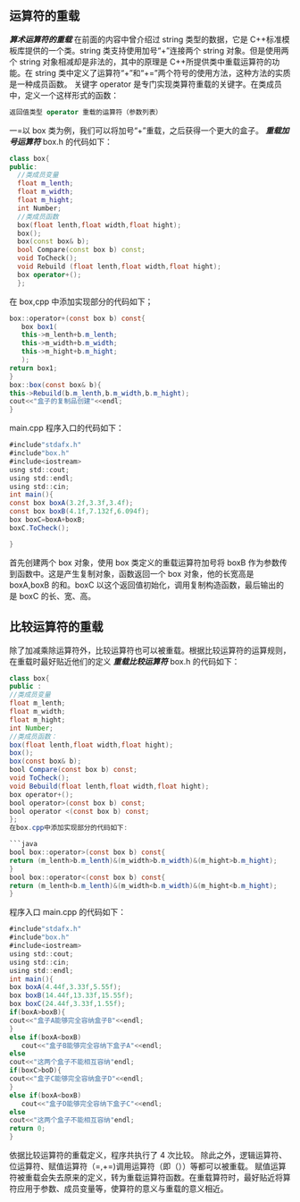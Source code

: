 ## 运算符的重载

**_算术运算符的重载_**
在前面的内容中曾介绍过 string 类型的数据，它是 C++标准模板库提供的一个类。string 类支持使用加号“+”连接两个 string 对象。但是使用两个 string 对象相减却是非法的，其中的原理是 C++所提供类中重载运算符的功能。在 string 类中定义了运算符“+”和“+=”两个符号的使用方法，这种方法的实质是一种成员函数。
关键字 operator 是专门实现类算符重载的关键字。在类成员中，定义一个这样形式的函数：

```cpp
返回值类型 operator 重载的运算符（参数列表）
```

一=以 box 类为例，我们可以将加号“+”重载，之后获得一个更大的盒子。
**_重载加号运算符_**
box.h 的代码如下：

```cpp
class box{
public:
  //类成员变量
  float m_lenth;
  float m_width;
  float m_hight;
  int Number;
  //类成员函数
  box(float lenth,float width,float hight);
  box();
  box(const box& b);
  bool Compare(const box b) const;
  void ToCheck();
  void Rebuild (float lenth,float width,float hight);
  box operator+();
  };

```

在 box,cpp 中添加实现部分的代码如下；

```java
box::operator+(const box b) const{
   box box1(
   this->m_lenth+b.m_lenth;
   this->m_width+b.m_width;
   this->m_hight+b.m_hight;
   );
return box1;
}
box::box(const box& b){
this->Rebuild(b.m_lenth,b.m_width,b.m_hight);
cout<<"盒子的复制品创建"<<endl;
}
```

main.cpp 程序入口的代码如下：

```java
#include"stdafx.h"
#include"box.h"
#include<iostream>
usng std::cout;
using std::endl;
using std::cin;
int main(){
const box boxA(3.2f,3.3f,3.4f);
const box boxB(4.1f,7.132f,6.094f);
box boxC=boxA+boxB;
boxC.ToCheck();

}
```

首先创建两个 box 对象，使用 box 类定义的重载运算符加号将 boxB 作为参数传到函数中。这是产生复制对象，函数返回一个 box 对象，他的长宽高是 boxA,boxB 的和。boxC 以这个返回值初始化，调用复制构造函数，最后输出的是 boxC 的长、宽、高。

## 比较运算符的重载

除了加减乘除运算符外，比较运算符也可以被重载。根据比较运算符的运算规则，在重载时最好贴近他们的定义
**_重载比较运算符_**
box.h 的代码如下：

````java
class box{
public :
//类成员变量
float m_lenth;
float m_width;
float m_hight;
int Number;
//类成员函数：
box(float lenth,float width,float hight);
box();
box(const box& b);
bool Compare(const box b) const;
void ToCheck();
void Bebuild(float lenth,float width,float hight);
box operator+();
bool operator>(const box b) const;
bool operator <(const box b) const;
};
在box.cpp中添加实现部分的代码如下:

```java
bool box::operator>(const box b) const{
return (m_lenth>b.m_lenth)&(m_width>b.m_width)&(m_hight>b.m_hight);
}
bool box::operator<(const box b) const{
return (m_lenth<b.m_lenth)&(m_width<b.m_width)&(m_hight<b.m_hight);
}
````

程序入口 main.cpp 的代码如下：

```java
#include"stdafx.h"
#include"box.h"
#include<iostream>
using std::cout;
using std::cin;
using std::endl;
int main(){
box boxA(4.44f,3.33f,5.55f);
box boxB(14.44f,13.33f,15.55f);
box boxC(24.44f,3.33f,1.55f);
if(boxA>boxB){
cout<<"盒子A能够完全容纳盒子B"<<endl;
}
else if(boxA<boxB)
   cout<<"盒子B能够完全容纳下盒子A"<<endl;
else
cout<<"这两个盒子不能相互容纳"endl;
if(boxC>boD){
cout<<"盒子C能够完全容纳盒子D"<<endl;
}
else if(boxA<boxB)
   cout<<"盒子D能够完全容纳下盒子C"<<endl;
else
cout<<"这两个盒子不能相互容纳"endl;
return 0;
}
```

依据比较运算符的重载定义，程序共执行了 4 次比较。
除此之外，逻辑运算符、位运算符、赋值运算符（=,+=)调用运算符（即（））等都可以被重载。
赋值运算符被重载会失去原来的定义，转为重载运算符函数。在重载算符时，最好贴近将算符应用于参数、成员变量等，使算符的意义与重载的意义相近。

